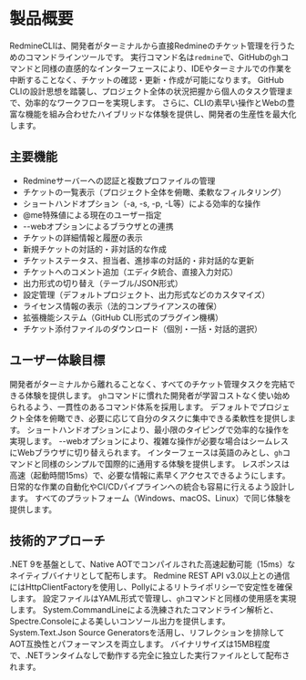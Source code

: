 # 製品概要

RedmineCLIは、開発者がターミナルから直接Redmineのチケット管理を行うためのコマンドラインツールです。
実行コマンド名は`redmine`で、GitHubの`gh`コマンドと同様の直感的なインターフェースにより、IDEやターミナルでの作業を中断することなく、チケットの確認・更新・作成が可能になります。
GitHub CLIの設計思想を踏襲し、プロジェクト全体の状況把握から個人のタスク管理まで、効率的なワークフローを実現します。
さらに、CLIの素早い操作とWebの豊富な機能を組み合わせたハイブリッドな体験を提供し、開発者の生産性を最大化します。

## 主要機能

- Redmineサーバーへの認証と複数プロファイルの管理
- チケットの一覧表示（プロジェクト全体を俯瞰、柔軟なフィルタリング）
- ショートハンドオプション（-a, -s, -p, -L等）による効率的な操作
- @me特殊値による現在のユーザー指定
- --webオプションによるブラウザとの連携
- チケットの詳細情報と履歴の表示
- 新規チケットの対話的・非対話的な作成
- チケットステータス、担当者、進捗率の対話的・非対話的な更新
- チケットへのコメント追加（エディタ統合、直接入力対応）
- 出力形式の切り替え（テーブル/JSON形式）
- 設定管理（デフォルトプロジェクト、出力形式などのカスタマイズ）
- ライセンス情報の表示（法的コンプライアンスの確保）
- 拡張機能システム（GitHub CLI形式のプラグイン機構）
- チケット添付ファイルのダウンロード（個別・一括・対話的選択）

## ユーザー体験目標

開発者がターミナルから離れることなく、すべてのチケット管理タスクを完結できる体験を提供します。
`gh`コマンドに慣れた開発者が学習コストなく使い始められるよう、一貫性のあるコマンド体系を採用します。
デフォルトでプロジェクト全体を俯瞰でき、必要に応じて自分のタスクに集中できる柔軟性を提供します。
ショートハンドオプションにより、最小限のタイピングで効率的な操作を実現します。
--webオプションにより、複雑な操作が必要な場合はシームレスにWebブラウザに切り替えられます。
インターフェースは英語のみとし、`gh`コマンドと同様のシンプルで国際的に通用する体験を提供します。
レスポンスは高速（起動時間15ms）で、必要な情報に素早くアクセスできるようにします。
日常的な作業の自動化やCI/CDパイプラインへの統合も容易に行えるよう設計します。
すべてのプラットフォーム（Windows、macOS、Linux）で同じ体験を提供します。

## 技術的アプローチ

.NET 9を基盤として、Native AOTでコンパイルされた高速起動可能（15ms）なネイティブバイナリとして配布します。
Redmine REST API v3.0以上との通信にはHttpClientFactoryを使用し、Pollyによるリトライポリシーで安定性を確保します。
設定ファイルはYAML形式で管理し、`gh`コマンドと同様の使用感を実現します。
System.CommandLineによる洗練されたコマンドライン解析と、Spectre.Consoleによる美しいコンソール出力を提供します。
System.Text.Json Source Generatorsを活用し、リフレクションを排除してAOT互換性とパフォーマンスを両立します。
バイナリサイズは15MB程度で、.NETランタイムなしで動作する完全に独立した実行ファイルとして配布されます。